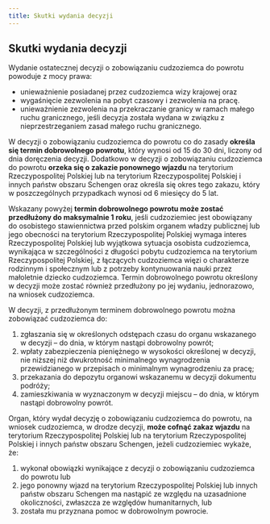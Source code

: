 ```yaml
---
title: Skutki wydania decyzji
---
```


## Skutki wydania decyzji

Wydanie ostatecznej decyzji o zobowiązaniu cudzoziemca do powrotu powoduje z mocy prawa:

- unieważnienie posiadanej przez cudzoziemca wizy krajowej oraz
- wygaśnięcie zezwolenia na pobyt czasowy i zezwolenia na pracę.
- unieważnienie zezwolenia na przekraczanie granicy w ramach małego ruchu granicznego, jeśli decyzja została wydana w związku z nieprzestrzeganiem zasad małego ruchu granicznego.

W decyzji o zobowiązaniu cudzoziemca do powrotu co do zasady **określa się termin dobrowolnego powrotu**, który wynosi od 15 do 30 dni, liczony od dnia doręczenia decyzji. Dodatkowo w decyzji o zobowiązaniu cudzoziemca do powrotu **orzeka się o zakazie ponownego wjazdu** na terytorium Rzeczypospolitej Polskiej lub na terytorium Rzeczypospolitej Polskiej i innych państw obszaru Schengen oraz określa się okres tego zakazu, który w poszczególnych przypadkach wynosi od 6 miesięcy do 5 lat.

Wskazany powyżej **termin dobrowolnego powrotu może zostać przedłużony do maksymalnie 1 roku**, jeśli cudzoziemiec jest obowiązany do osobistego stawiennictwa przed polskim organem władzy publicznej lub jego obecności na terytorium Rzeczypospolitej Polskiej wymaga interes Rzeczypospolitej Polskiej lub wyjątkowa sytuacja osobista cudzoziemca, wynikająca w szczególności z długości pobytu cudzoziemca na terytorium Rzeczypospolitej Polskiej, z łączących cudzoziemca więzi o charakterze rodzinnym i społecznym lub z potrzeby kontynuowania nauki przez małoletnie dziecko cudzoziemca. Termin dobrowolnego powrotu określony w decyzji może zostać również przedłużony po jej wydaniu, jednorazowo, na wniosek cudzoziemca.

W decyzji, z przedłużonym terminem dobrowolnego powrotu można zobowiązać cudzoziemca do:

1. zgłaszania się w określonych odstępach czasu do organu wskazanego w decyzji – do dnia, w którym nastąpi dobrowolny powrót;
2. wpłaty zabezpieczenia pieniężnego w wysokości określonej w decyzji, nie niższej niż dwukrotność minimalnego wynagrodzenia przewidzianego w przepisach o minimalnym wynagrodzeniu za pracę;
3. przekazania do depozytu organowi wskazanemu w decyzji dokumentu podróży;
4. zamieszkiwania w wyznaczonym w decyzji miejscu – do dnia, w którym nastąpi dobrowolny powrót.

Organ, który wydał decyzję o zobowiązaniu cudzoziemca do powrotu, na wniosek cudzoziemca, w drodze decyzji, **może cofnąć zakaz wjazdu** na terytorium Rzeczypospolitej Polskiej lub na terytorium Rzeczypospolitej Polskiej i innych państw obszaru Schengen, jeżeli cudzoziemiec wykaże, że:

1. wykonał obowiązki wynikające z decyzji o zobowiązaniu cudzoziemca do powrotu lub
2. jego ponowny wjazd na terytorium Rzeczypospolitej Polskiej lub innych państw obszaru Schengen ma nastąpić ze względu na uzasadnione okoliczności, zwłaszcza ze względów humanitarnych, lub
3. została mu przyznana pomoc w dobrowolnym powrocie.
